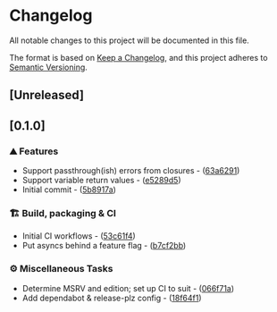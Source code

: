 # Changelog

All notable changes to this project will be documented in this file.

The format is based on [Keep a Changelog](https://keepachangelog.com/en/1.0.0/),
and this project adheres to [Semantic Versioning](https://semver.org/spec/v2.0.0.html).

## [Unreleased]

## [0.1.0]

### ⛰️ Features

- Support passthrough(ish) errors from closures - ([63a6291](https://github.com/crazyscot/littertray/commit/63a6291022a067f033630b0a15124071c29f0a83))
- Support variable return values - ([e5289d5](https://github.com/crazyscot/littertray/commit/e5289d557845fc61d7ae7e7ff07ad2480a1efe14))
- Initial commit - ([5b8917a](https://github.com/crazyscot/littertray/commit/5b8917a590c01a055658de9587e1ddab3e16a3cf))

### 🏗️ Build, packaging & CI

- Initial CI workflows - ([53c61f4](https://github.com/crazyscot/littertray/commit/53c61f4320b714dce0ed4dc6961f6e27ffa4bc12))
- Put asyncs behind a feature flag - ([b7cf2bb](https://github.com/crazyscot/littertray/commit/b7cf2bbcb9fab2e3234da1b7996e0c27ce2704df))

### ⚙️ Miscellaneous Tasks

- Determine MSRV and edition; set up CI to suit - ([066f71a](https://github.com/crazyscot/littertray/commit/066f71ac0a0af80571700869f2d01ad4b87c1dc1))
- Add dependabot & release-plz config - ([18f64f1](https://github.com/crazyscot/littertray/commit/18f64f166194e6242806d696105ef829232bb59a))
